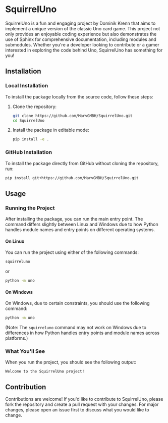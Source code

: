 # SquirrelUno

SquirrelUno is a fun and engaging project by Dominik Krenn that aims to implement a unique version of the classic Uno card game. This project not only provides an enjoyable coding experience but also demonstrates the use of Sphinx for comprehensive documentation, including modules and submodules. Whether you're a developer looking to contribute or a gamer interested in exploring the code behind Uno, SquirrelUno has something for you!

## Installation

### Local Installation

To install the package locally from the source code, follow these steps:

1. Clone the repository:

    ```bash
    git clone https://github.com/MarvGMBH/SquirrelUno.git
    cd SquirrelUno
    ```

2. Install the package in editable mode:

    ```bash
    pip install -e .
    ```

### GitHub Installation

To install the package directly from GitHub without cloning the repository, run:

```bash
pip install git+https://github.com/MarvGMBH/SquirrelUno.git
```
## Usage

### Running the Project

After installing the package, you can run the main entry point. The command differs slightly between Linux and Windows due to how Python handles module names and entry points on different operating systems.

#### On Linux

You can run the project using either of the following commands:

```bash
squirreluno
```

or

```bash
python -m uno
```

#### On Windows

On Windows, due to certain constraints, you should use the following command:

```bash
python -m uno
```
(Note: The `squirreluno` command may not work on Windows due to differences in how Python handles entry points and module names across platforms.)

### What You'll See

When you run the project, you should see the following output:

```plaintext
Welcome to the SquirrelUno project!
```

## Contribution

Contributions are welcome! If you'd like to contribute to SquirrelUno, please fork the repository and create a pull request with your changes. For major changes, please open an issue first to discuss what you would like to change.
